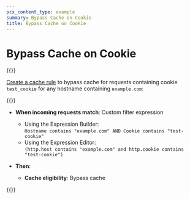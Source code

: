 ```yaml
---
pcx_content_type: example
summary: Bypass Cache on Cookie
title: Bypass Cache on Cookie
---
```


# Bypass Cache on Cookie

{{<render file="_page-rules-migration.md">}}

[Create a cache rule](/cache/how-to/cache-rules/create-dashboard/) to bypass cache for requests containing cookie `test_cookie` for any hostname containing `example.com`:

{{<example>}}

- **When incoming requests match**: Custom filter expression
    - Using the Expression Builder:<br>
        `Hostname contains "example.com" AND Cookie contains "test-cookie"`
    - Using the Expression Editor:<br>
        `(http.host contains "example.com" and http.cookie contains "test-cookie")`

- **Then**:
    - **Cache eligibility**: Bypass cache

{{</example>}}

